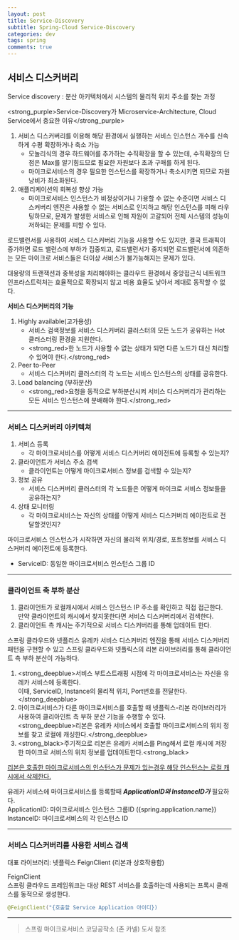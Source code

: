 ```yaml
---
layout: post
title: Service-Discovery
subtitle: Spring-Cloud Service-Discovery
categories: dev
tags: spring
comments: true
---
```


## 서비스 디스커버리  
Service discovery : 분산 아키텍처에서 시스템의 물리적 위치 주소를 찾는 과정  

<strong_purple>Service-Discovery가 Microservice-Architecture, Cloud Service에서 중요한 이유</strong_purple>  
1. 서비스 디스커버리를 이용해 해당 환경에서 실행하는 서비스 인스턴스 개수를 신속하게 수평 확장하거나 축소 가능  
   - 모놀리식의 경우 하드웨어를 추가하는 수직확장을 할 수 있는데, 수직확장의 단점은 Max를 알기힘드므로 필요한 자원보다 초과 구매를 하게 된다.  
   - 마이크로서비스의 경우 필요한 인스턴스를 확장하거나 축소시키면 되므로 자원 낭비가 최소화된다. 
2. 애플리케이션의 회복성 향상 가능  
   - 마이크로서비스 인스턴스가 비정상이거나 가용할 수 없는 수준이면 서비스 디스커버리 엔진은 사용할 수 없는 서비스로 인지하고 해당 인스턴스를 피해 라우팅하므로, 문제가 발생한 서비스로 인해 자원이 고갈되어 전체 시스템의 성능이 저하되는 문제를 피할 수 있다.  

로드밸런서를 사용하여 서비스 디스커버리 기능을 사용할 수도 있지만, 결국 트래픽이 증가하면 로드 밸런스에 부하가 집중되고, 로드밸런서가 중지되면 로드밸런서에 의존하는 모든 마이크로 서비스들은 더이상 서비스가 불가능해지는 문제가 있다.  

대용량의 트랜잭션과 중복성을 처리해야하는 클라우드 환경에서 중앙접근식 네트워크 인프라스트럭처는 효율적으로 확장되지 않고 비용 효율도 낮아서 제대로 동작할 수 없다.  

<strong>서비스 디스커버리의 기능</strong>  
1. Highly available(고가용성)  
   - 서비스 검색정보를 서비스 디스커버리 클러스터의 모든 노드가 공유하는 Hot 클러스터링 환경을 지원한다.  
   - <strong_red>한 노드가 사용할 수 없는 상태가 되면 다른 노드가 대신 처리할 수 있어야 한다.</strong_red>  
2. Peer to-Peer  
   - 서비스 디스커버리 클러스터의 각 노드는 서비스 인스턴스의 상태를 공유한다.  
3. Load balancing (부하분산)  
   - <strong_red>요청을 동적으로 부하분산시켜 서비스 디스커버리가 관리하는 모든 서비스 인스턴스에 분배해야 한다.</strong_red>  

<hr/>  

### 서비스 디스커버리 아키텍쳐  

1. 서비스 등록  
   - 각 마이크로서비스를 어떻게 서비스 디스커버리 에이전트에 등록할 수 있는지?  
2. 클라이언트가 서비스 주소 검색  
   - 클라이언트는 어떻게 마이크로서비스 정보를 검색할 수 있는지?  
3. 정보 공유  
   - 서비스 디스커버리 클러스터의 각 노드들은 어떻게 마이크로 서비스 정보들을 공유하는지?  
4. 상태 모니터링  
   - 각 마이크로서비스는 자신의 상태를 어떻게 서비스 디스커버리 에이전트로 전달할것인지?  
  
마이크로서비스 인스턴스가 시작하면 자신의 물리적 위치/경로, 포트정보를 서비스 디스커버리 에이전트에 등록한다.  
* ServiceID: 동일한 마이크로서비스 인스턴스 그룹 ID  
  
<hr/>  
  
### 클라이언트 축 부하 분산  
1. 클라이언트가 로컬캐시에서 서비스 인스턴스 IP 주소를 확인하고 직접 접근한다.  
   만약 클라이언트의 캐시에서 찾지못한다면 서비스 디스커버리에서 검색한다.  
2. 클라이언트 측 캐시는 주기적으로 서비스 디스커버리를 통해 업데이트 한다.  


스프링 클라우드와 넷플리스 유레카 서비스 디스커버리 엔진을 통해 서비스 디스커버리 패턴을 구현할 수 있고
스프링 클라우드와 넷플릭스의 리본 라이브러리를 통해 클라이언트 측 부하 분산이 가능하다.  

1. <strong_deepblue>서비스 부트스트래핑 시점에 각 마이크로서비스는 자신을 유레카 서비스에 등록한다.  
   이때, ServiceID, Instance의 물리적 위치, Port번호를 전달한다.</strong_deepblue>  
2. 마이크로서비스가 다른 마이크로서비스를 호출할 때 넷플릭스-리본 라이브러리가 사용하여 클리아인트 측 부하 분산 기능을 수행할 수 있다.  
<strong_deepblue>리본은 유레카 서비스에서 호출할 마이크로서비스의 위치 정보를 찾고 로컬에 캐싱한다.</strong_deepblue>  
3. <strong_black>주기적으로 리본은 유레카 서비스를 Ping해서 로컬 캐시에 저장한 마이크로 서비스의 위치 정보를 업데이트한다.<strong_black>  
  
<u>리본은 호출한 마이크로서비스의 인스턴스가 문제가 있는경우 해당 인스턴스는 로컬 캐시에서 삭제한다.</u>  

유레카 서비스에 마이크로서비스를 등록할때 ___ApplicationID와 InstanceID가___ 필요하다.  
ApplicationID: 마이크로서비스 인스턴스 그룹ID ({spring.application.name})  
InstanceID: 마이크로서비스의 각 인스턴스 ID  

<hr/>  

### 서비스 디스커버리를 사용한 서비스 검색  
대표 라이브러리: 넷플릭스 FeignClient (리본과 상호작용함)  

FeignClient  
스프링 클라우드 프레임워크는 대상 REST 서비스를 호출하는데 사용되는 프록시 클래스를 동적으로 생성한다.  
```java
@FeignClient("{호출할 Service Application 아이디})
```  

<hr>

> 스프링 마이크로서비스 코딩공작소 (존 카넬) 도서 참조
